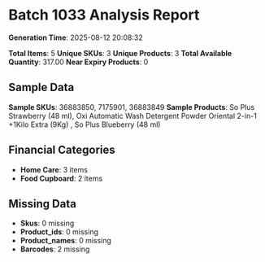 # Batch 1033 Analysis Report

**Generation Time**: 2025-08-12 20:08:32

**Total Items**: 5
**Unique SKUs**: 3
**Unique Products**: 3
**Total Available Quantity**: 317.00
**Near Expiry Products**: 0

## Sample Data
**Sample SKUs**: 36883850, 7175901, 36883849
**Sample Products**: So Plus Strawberry (48 ml), Oxi Automatic Wash Detergent Powder Oriental 2-in-1 +1Kilo Extra (9Kg) , So Plus Blueberry (48 ml)

## Financial Categories
- **Home Care**: 3 items
- **Food Cupboard**: 2 items

## Missing Data
- **Skus**: 0 missing
- **Product_ids**: 0 missing
- **Product_names**: 0 missing
- **Barcodes**: 2 missing

